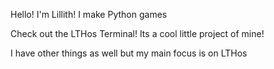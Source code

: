 Hello! I'm Lillith! I make Python games

Check out the LTHos Terminal! Its a cool little project of mine!

I have other things as well but my main focus is on LTHos

<!---
BeanArtStuffs/BeanArtStuffs is a ✨ special ✨ repository because its `README.md` (this file) appears on your GitHub profile.
You can click the Preview link to take a look at your changes.
--->
